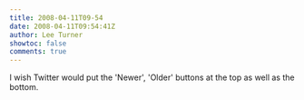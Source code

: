 ```yaml
---
title: 2008-04-11T09-54
date: 2008-04-11T09:54:41Z
author: Lee Turner
showtoc: false
comments: true
---
```


I wish Twitter would put the 'Newer', 'Older' buttons at the top as well as the bottom.

